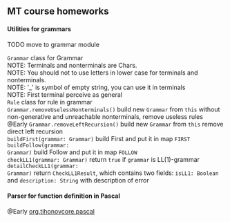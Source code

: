 ## MT course homeworks

#### Utilities for grammars
TODO move to grammar module

<code>Grammar</code> class for Grammar<br>
NOTE: Terminals and nonterminals are Chars.<br>
NOTE: You should not to use letters in lower case for terminals and nonterminals.<br>
NOTE: '_' is symbol of empty string, you can use it in terminals<br>
NOTE: First terminal perceive as general<br>
<code>Rule</code> class for rule in grammar<br>
<code>Grammar.removeUselessNonterminals()</code> build new <code>Grammar</code> from <code>this</code> without non-generative 
and unreachable nonterminals, remove useless rules <br>
@Early  <code>Grammar.removeLeftRecursion()</code> build new <code>Grammar</code> from <code>this</code> remove direct left recursion<br>
<code>buildFirst(grammar: Grammar)</code> build First and put it in map <code>FIRST</code><br>
<code>buildFollow(grammar: Grammar)</code> build Follow and put it in map <code>FOLLOW</code><br>
<code>checkLL1(grammar: Grammar)</code> return <code>true</code> if <code>grammar</code> is LL(1)-grammar<br>
<code>detailCheckLL1(grammar: Grammar)</code> return <code>CheckLL1Result</code>, which contains two fields: 
<code>isLL1: Boolean</code> and <code>description: String</code> with description of error<br>


#### Parser for function definition in Pascal
@Early [org.tihonovcore.pascal](https://github.com/tihonovcore/GParser/pascalParser/src/main/kotlin/org/tihonovcore/pascal)<br>